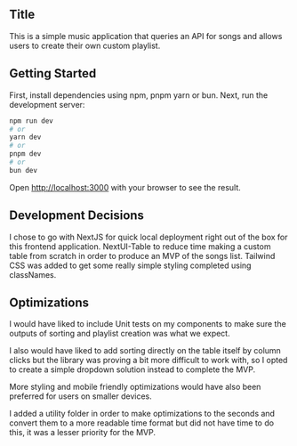 ## Title

This is a simple music application that queries an API for songs and allows users to create their own custom playlist.

## Getting Started

First, install dependencies using npm, pnpm yarn or bun. Next, run the development server:

```bash
npm run dev
# or
yarn dev
# or
pnpm dev
# or
bun dev
```

Open [http://localhost:3000](http://localhost:3000) with your browser to see the result.

## Development Decisions

I chose to go with NextJS for quick local deployment right out of the box for this frontend application.
NextUI-Table to reduce time making a custom table from scratch in order to produce an MVP of the songs list.
Tailwind CSS was added to get some really simple styling completed using classNames.

## Optimizations

I would have liked to include Unit tests on my components to make sure the outputs of sorting and playlist creation was what we expect.

I also would have liked to add sorting directly on the table itself by column clicks but the library was proving a bit more difficult to work with, so I opted to create a simple dropdown solution instead to complete the MVP.

More styling and mobile friendly optimizations would have also been preferred for users on smaller devices.

I added a utility folder in order to make optimizations to the seconds and convert them to a more readable time format but did not have time to do this, it was a lesser priority for the MVP.
